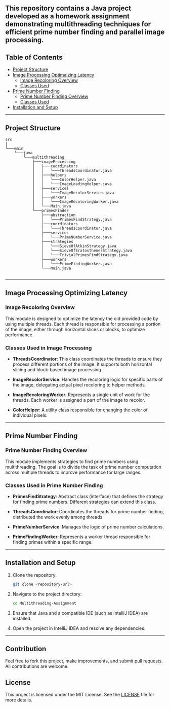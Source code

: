 This repository contains a Java project developed as a homework assignment demonstrating multithreading techniques for efficient prime number finding and parallel image processing.
----

## Table of Contents

- [Project Structure](#project-structure)
- [Image Processing  Optimaizing Latency](#image-processing-optimaizing-latency)
  - [Image Recoloring Overview](#image-recoloring-overview)
  - [Classes Used](#classes-used-in-image-processing)
- [Prime Number Finding](#prime-number-finding)
  - [Prime Number Finding Overview](#prime-number-finding-overview)
  - [Classes Used](#classes-used-in-prime-number-finding)
- [Installation and Setup](#installation-and-setup)

---

## Project Structure

```
src
│
└───main
    └───java
        └───multithreading
            ├───imageProcessing
            │   ├───coordinators
            │   │   └───ThreadsCoordinator.java
            │   ├───helpers
            │   │   └───ColorHelper.java
            │   │   └───ImageLoadingHelper.java
            │   ├───services
            │   │   └───ImageRecolorService.java
            │   ├───workers
            │   │   └───ImageRecoloringWorker.java
            │   └───Main.java
            └───primesFinder
                ├───abstraction
                │   └───PrimesFindStrategy.java
                ├───coordinators
                │   └───ThreadsCoordinator.java
                ├───services
                │   └───PrimeNumberService.java
                ├───strategies
                │   └───SieveOfAtkinStrategy.java
                │   └───SieveOfEratosthenesStrategy.java
                │   └───TrivialPrimesFindStrategy.java
                ├───workers
                │   └───PrimeFindingWorker.java
                └───Main.java
         
```

---

## Image Processing Optimizing Latency

### Image Recoloring Overview

This module is designed to optimize the latency the old provided code by using multiple threads. Each thread is responsible for processing a portion of the image, either through horizontal slices or blocks, to optimize performance.

### Classes Used in Image Processing

- **ThreadsCoordinator**: This class coordinates the threads to ensure they process different portions of the image. It supports both horizontal slicing and block-based image processing.
  
- **ImageRecolorService**: Handles the recoloring logic for specific parts of the image, delegating actual pixel recoloring to helper methods.

- **ImageRecoloringWorker**: Represents a single unit of work for the threads. Each worker is assigned a part of the image to recolor.

- **ColorHelper**: A utility class responsible for changing the color of individual pixels.

---

## Prime Number Finding

### Prime Number Finding Overview

This module implements strategies to find prime numbers using multithreading. The goal is to divide the task of prime number computation across multiple threads to improve performance for large ranges.

### Classes Used in Prime Number Finding

- **PrimesFindStrategy**: Abstract class (interface) that defines the strategy for finding prime numbers. Different strategies can extend this class.
  
- **ThreadsCoordinator**: Coordinates the threads for prime number finding, distributed the work evenly among threads.

- **PrimeNumberService**: Manages the logic of prime number calculations.

- **PrimeFindingWorker**: Represents a worker thread responsible for finding primes within a specific range.

---

## Installation and Setup

1. Clone the repository:
   ```bash
   git clone <repository-url>
   ```

2. Navigate to the project directory:
   ```bash
   cd Multithreading-Assignment
   ```

3. Ensure that Java and a compatible IDE (such as IntelliJ IDEA) are installed.

4. Open the project in IntelliJ IDEA and resolve any dependencies.

---

## Contribution

Feel free to fork this project, make improvements, and submit pull requests. All contributions are welcome.

## License

This project is licensed under the MIT License. See the [LICENSE](LICENSE) file for more details.

